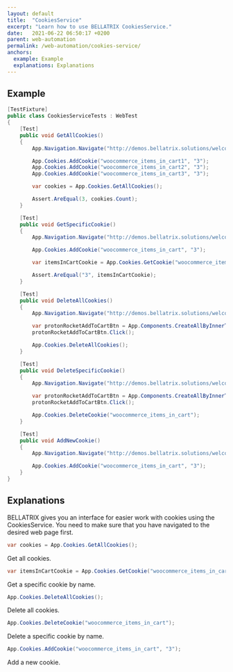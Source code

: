 ```yaml
---
layout: default
title:  "CookiesService"
excerpt: "Learn how to use BELLATRIX CookiesService."
date:   2021-06-22 06:50:17 +0200
parent: web-automation
permalink: /web-automation/cookies-service/
anchors:
  example: Example
  explanations: Explanations
---
```

Example
-------
```csharp
[TestFixture]
public class CookiesServiceTests : WebTest
{
    [Test]
    public void GetAllCookies()
    {
        App.Navigation.Navigate("http://demos.bellatrix.solutions/welcome/");

        App.Cookies.AddCookie("woocommerce_items_in_cart1", "3");
        App.Cookies.AddCookie("woocommerce_items_in_cart2", "3");
        App.Cookies.AddCookie("woocommerce_items_in_cart3", "3");

        var cookies = App.Cookies.GetAllCookies();

        Assert.AreEqual(3, cookies.Count);
    }

    [Test]
    public void GetSpecificCookie()
    {
        App.Navigation.Navigate("http://demos.bellatrix.solutions/welcome/");

        App.Cookies.AddCookie("woocommerce_items_in_cart", "3");

        var itemsInCartCookie = App.Cookies.GetCookie("woocommerce_items_in_cart");

        Assert.AreEqual("3", itemsInCartCookie);
    }

    [Test]
    public void DeleteAllCookies()
    {
        App.Navigation.Navigate("http://demos.bellatrix.solutions/welcome/");

        var protonRocketAddToCartBtn = App.Components.CreateAllByInnerTextContaining<Anchor>("Add to cart").First();
        protonRocketAddToCartBtn.Click();

        App.Cookies.DeleteAllCookies();
    }

    [Test]
    public void DeleteSpecificCookie()
    {
        App.Navigation.Navigate("http://demos.bellatrix.solutions/welcome/");

        var protonRocketAddToCartBtn = App.Components.CreateAllByInnerTextContaining<Anchor>("Add to cart").First();
        protonRocketAddToCartBtn.Click();

        App.Cookies.DeleteCookie("woocommerce_items_in_cart");
    }

    [Test]
    public void AddNewCookie()
    {
        App.Navigation.Navigate("http://demos.bellatrix.solutions/welcome/");

        App.Cookies.AddCookie("woocommerce_items_in_cart", "3");
    }
}
```

Explanations
------------
BELLATRIX gives you an interface for easier work with cookies using the CookiesService. You need to make sure that you have navigated to the desired web page first.
```csharp
var cookies = App.Cookies.GetAllCookies();
```
Get all cookies.
```csharp
var itemsInCartCookie = App.Cookies.GetCookie("woocommerce_items_in_cart");
```
Get a specific cookie by name.
```csharp
App.Cookies.DeleteAllCookies();
```
Delete all cookies.
```csharp
App.Cookies.DeleteCookie("woocommerce_items_in_cart");
```
Delete a specific cookie by name.
```csharp
App.Cookies.AddCookie("woocommerce_items_in_cart", "3");
```
Add a new cookie.